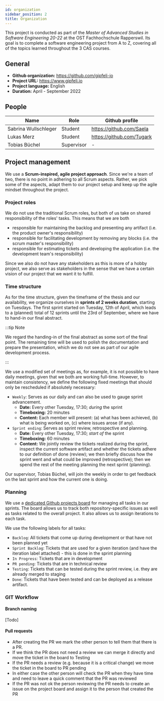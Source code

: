 ```yaml
---
id: organization
sidebar_position: 2 
title: Organization
---
```


This project is conducted as part of the *Master of Advanced Studies in Software Engineering 20-22* at the OST
Fachhochschule Rapperswil. Its goal is to complete a software engineering project from A to Z, covering all of the
topics learned throughout the 3 CAS courses.

## General

* **Github organization:** https://github.com/gipfeli-io
* **Project URL:** https://www.gipfeli.io
* **Project language:** English
* **Duration:** April - September 2022

## People

| Name                 | Role       | Github profile            |
|----------------------|------------|---------------------------|
| Sabrina Wullschleger | Student    | https://github.com/Saela  |
| Lukas Merz           | Student    | https://github.com/Tugark |
| Tobias Büchel        | Supervisor | -                         |

## Project management

We use a **Scrum-inspired, agile project approach**. Since we're a team of two, there is no point in adhering to all
Scrum aspects. Rather, we pick some of the aspects, adapt them to our project setup and keep up the agile mindset
throughout the project.

### Project roles

We do not use the traditional Scrum roles, but both of us take on shared responsibility of the roles' tasks. This means
that we are both

* responsible for maintaining the backlog and presenting any artifact (i.e. the product owner's responsibility)
* responsible for facilitating development by removing any blocks (i.e. the scrum master's responsibility)
* responsible for estimating tickets and developing the application (i.e. the development team's responsibility)

Since we also do not have any stakeholders as this is more of a hobby project, we also serve as stakeholders in the
sense that we have a certain vision of our project that we want it to fulfill.

### Time structure

As for the time structure, given the timeframe of the thesis and our availability, we organize ourselves in **sprints of
2 weeks duration**, starting on Tuesdays. The first sprint started on Tuesday, 12th of April, which leads to a (planned)
total of 12 sprints until the 23rd of September, where we have to hand-in our final abstract.

:::tip Note

We regard the handing-in of the final abstract as some sort of the final point. The remaining time will be used to
polish the documentation and prepare the presentation, which we do not see as part of our agile development process.

:::

We use a modified set of meetings as, for example, it is not possible to have daily meetings, given that we both are
working full-time. However, to maintain consistency, we define the following fixed meetings that should only be
rescheduled if absolutely necessary:

* `Weekly`: Serves as our daily and can also be used to gauge sprint advancement.
    * **Date:** Every other Tuesday, 17:30; *during* the sprint
    * **Timeboxing:** 20 minutes
    * **Content:** Each member will present: (a) what has been achieved, (b) what is being worked on, (c) where issues
      arose (if any).
* `Sprint ending`: Serves as sprint review, retrospective and planning.
    * **Date:** Every other Tuesday, 17:30; *start of* the sprint
    * **Timeboxing:** 60 minutes
    * **Content:** We jointly review the tickets realized during the sprint, inspect the current software artifact and
      whether the tickets adhere to our definition of done (review); we then briefly discuss how the sprint went and
      what could be improved (retrospective); then we spend the rest of the meeting planning the next sprint (planning).

Our supervisor, Tobias Büchel, will join the weekly in order to get feedback on the last sprint and how the current one
is doing.

### Planning

We use a [dedicated Github projects board](https://github.com/orgs/gipfeli-io/projects/1) for managing all tasks in our
sprints. The board allows us to track both repository-specific issues as well as tasks related to the overall project.
It also allows us to assign iterations to each task.

We use the following labels for all tasks:

* `Backlog`: All tickets that come up during development or that have not been planned yet
* `Sprint Backlog`: Tickets that are used for a given iteration (and have the iteration label attached) - this is done
  in the sprint planning
* `In Progress`: Tickets that are in development
* `PR pending`: Tickets that are in technical review
* `Testing`: Tickets that can be tested during the sprint review, i.e. they are already merged to staging
* `Done`: Tickets that have been tested and can be deployed as a release artifact.

### GIT Workflow

#### Branch naming
[Todo]

#### Pull requests

- After creating the PR we mark the other person to tell them that there is a PR.
- If we think the PR does not need a review we can merge it directly and move the ticket in the board to Testing
- If the PR needs a review (e.g. because it is a critical change) we move the ticket in the board to PR pending
- In either case the other person will check the PR when they have time and need to leave a quick comment that the PR was reviewed
- If the PR was not ok the person reviewing the PR needs to create an issue on the project board and assign it to the person that created the PR